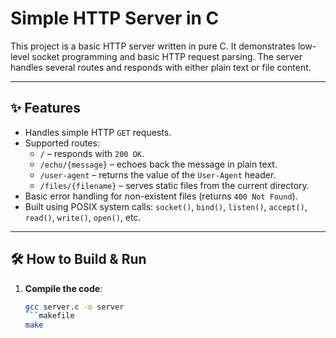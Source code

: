 # Simple HTTP Server in C

This project is a basic HTTP server written in pure C. It demonstrates low-level socket programming and basic HTTP request parsing. The server handles several routes and responds with either plain text or file content.

---

## ✨ Features

- Handles simple HTTP `GET` requests.
- Supported routes:
  - `/` – responds with `200 OK`.
  - `/echo/{message}` – echoes back the message in plain text.
  - `/user-agent` – returns the value of the `User-Agent` header.
  - `/files/{filename}` – serves static files from the current directory.
- Basic error handling for non-existent files (returns `400 Not Found`).
- Built using POSIX system calls: `socket()`, `bind()`, `listen()`, `accept()`, `read()`, `write()`, `open()`, etc.

---

## 🛠️ How to Build & Run

1. **Compile the code**:
   ```bash
   gcc server.c -o server
   ```makefile
   make

    
